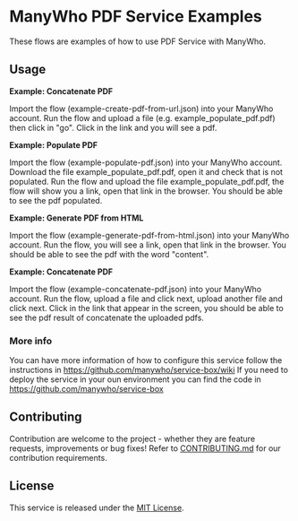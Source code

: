 ManyWho PDF Service Examples
============================

These flows are examples of how to use PDF Service with ManyWho.

## Usage

**Example: Concatenate PDF**

Import the flow (example-create-pdf-from-url.json) into your ManyWho account.
Run the flow and upload a file (e.g. example_populate_pdf.pdf) then click in "go".
Click in the link and you will see a pdf.

**Example: Populate PDF**

Import the flow (example-populate-pdf.json) into your ManyWho account.
Download the file example_populate_pdf.pdf, open it and check that is not populated.
Run the flow and upload the file example_populate_pdf.pdf, the flow will show you a link, open that link in the browser.
You should be able to see the pdf populated.

**Example: Generate PDF from HTML**

Import the flow (example-generate-pdf-from-html.json) into your ManyWho account.
Run the flow, you will see a link, open that link in the browser.
You should be able to see the pdf with the word "content".

**Example: Concatenate PDF**

Import the flow (example-concatenate-pdf.json) into your ManyWho account.
Run the flow, upload a file and click next, upload another file and click next.
Click in the link that appear in the screen, you should be able to see the pdf result of concatenate the uploaded pdfs.

### More info

You can have more information of how to configure this service follow the instructions in https://github.com/manywho/service-box/wiki
If you need to deploy the service in your oun environment you can find the code in https://github.com/manywho/service-box

## Contributing

Contribution are welcome to the project - whether they are feature requests, improvements or bug fixes! Refer to 
[CONTRIBUTING.md](CONTRIBUTING.md) for our contribution requirements.

## License

This service is released under the [MIT License](http://opensource.org/licenses/mit-license.php).
